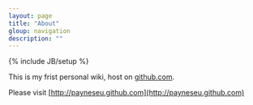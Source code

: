 ```yaml
---
layout: page
title: "About"
gloup: navigation
description: ""
---
```

{% include JB/setup %}

This is my frist personal wiki, host on [github.com](http://github.com).

Please visit [http://payneseu.github.com](http://payneseu.github.com)
